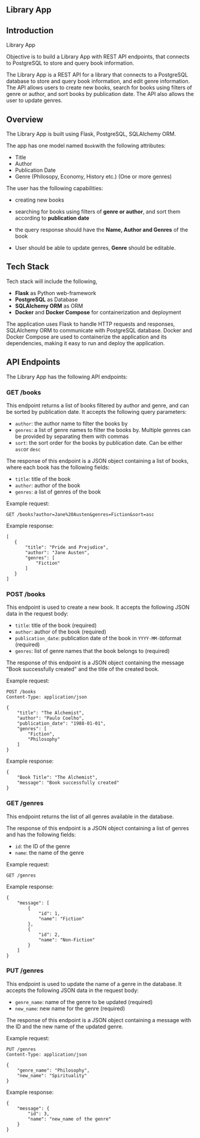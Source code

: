 ## Library App

## Introduction

Library App

Objective is to build a Library App with REST API endpoints, that connects to PostgreSQL to store and query book information.

The Library App is a REST API for a library that connects to a PostgreSQL database to store and query book information, and edit genre information. The API allows users to create new books, search for books using filters of genre or author, and sort books by publication date. The API also allows the user to update genres.

## Overview

The Library App is built using Flask, PostgreSQL, SQLAlchemy ORM.

The app has one model named `Book`with the following attributes:

-   Title
-   Author
-   Publication Date
-   Genre (Philosopy, Economy, History etc.) (One or more genres)

The user has the following capabilities:

-   creating new books
-   searching for books using filters of **genre or author**, and sort them according to **publication date**
-   the query response should have the **Name, Author and Genres** of the book

-   User should be able to update genres, **Genre** should be editable.

## Tech Stack

Tech stack will include the following,

-   **Flask** as Python web-framework
-   **PostgreSQL** as Database
-   **SQLAlchemy ORM** as ORM
-   **Docker** and **Docker Compose** for containerization and deployment

The application uses Flask to handle HTTP requests and responses, SQLAlchemy ORM to communicate with PostgreSQL database. Docker and Docker Compose are used to containerize the application and its dependencies, making it easy to run and deploy the application.



## API Endpoints

The Library App has the following API endpoints:

### GET /books

This endpoint returns a list of books filtered by author and genre, and can be sorted by publication date. It accepts the following query parameters:

-   `author`: the author name to filter the books by
-   `genres`: a list of genre names to filter the books by. Multiple genres can be provided by separating them with commas
-   `sort`: the sort order for the books by publication date. Can be either `asc`or `desc`

The response of this endpoint is a JSON object containing a list of books, where each book has the following fields:

-   `title`: title of the book
-   `author`: author of the book
-   `genres`: a list of genres of the book

Example request:

```
GET /books?author=Jane%20Austen&genres=Fiction&sort=asc
```

Example response:

```
[
   {
       "title": "Pride and Prejudice",
       "author": "Jane Austen",
       "genres": [
           "Fiction"
       ]
   }
]
```

### POST /books

This endpoint is used to create a new book. It accepts the following JSON data in the request body:

-   `title`: title of the book (required)
-   `author`: author of the book (required)
-   `publication_date`: publication date of the book in `YYYY-MM-DD`format (required)
-   `genres`: list of genre names that the book belongs to (required)

The response of this endpoint is a JSON object containing the message "Book successfully created" and the title of the created book.

Example request:

```
POST /books
Content-Type: application/json

{
    "title": "The Alchemist",
    "author": "Paulo Coelho",
    "publication_date": "1988-01-01",
    "genres": [
        "Fiction",
        "Philosophy"
    ]
}
```

Example response:

```
{
    "Book Title": "The Alchemist",
    "message": "Book successfully created"
}
```

### GET /genres

This endpoint returns the list of all genres available in the database.

The response of this endpoint is a JSON object containing a list of genres and has the following fields:
* `id`: the ID of the genre
* `name`: the name of the genre

Example request:

```
GET /genres
```

Example response: 
```
{
    "message": [
        {
            "id": 1,
            "name": "Fiction"
        },
        {
            "id": 2,
            "name": "Non-Fiction"
        }
    ]
}
```

### PUT /genres
This endpoint is used to update the name of a genre in the database. It accepts the following JSON data in the request body:
* `genre_name`: name of the genre to be updated (required)
* `new_name`: new name for the genre (required)

The response of this endpoint is a JSON object containing a message with the ID and the new name of the updated genre.

Example request:

```
PUT /genres
Content-Type: application/json

{
    "genre_name": "Philosophy",
    "new_name": "Spirituality"
}
```

Example response:

```
{
    "message": {
        "id": 3,
        "name": "new_name of the genre"
    }
}
```